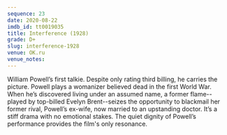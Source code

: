 ```yaml
---
sequence: 23
date: 2020-08-22
imdb_id: tt0019035
title: Interference (1928)
grade: D+
slug: interference-1928
venue: OK.ru
venue_notes:
---
```


William Powell’s first talkie. Despite only rating third billing, he carries the picture. Powell plays a womanizer believed dead in the first World War. When he’s discovered living under an assumed name, a former flame--played by top-billed Evelyn Brent--seizes the opportunity to blackmail her former rival, Powell’s ex-wife, now married to an upstanding doctor. It’s a stiff drama with no emotional stakes. The quiet dignity of Powell’s performance provides the film's only resonance.